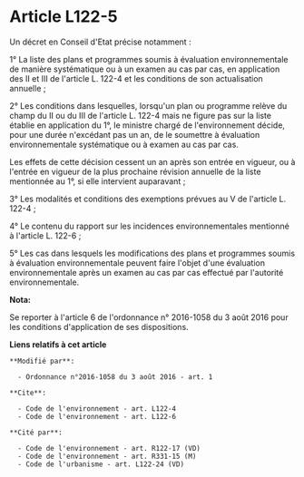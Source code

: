 # Article L122-5

Un décret en Conseil d'Etat précise notamment : 

1° La liste des plans et programmes soumis à évaluation environnementale de manière systématique ou à un examen au cas par
cas, en application des II et III de l'article L. 122-4 et les conditions de son actualisation annuelle ; 

2° Les conditions dans lesquelles, lorsqu'un plan ou programme relève du champ du II ou du III de l'article L. 122-4 mais ne
figure pas sur la liste établie en application du 1°, le ministre chargé de l'environnement décide, pour une durée n'excédant
pas un an, de le soumettre à évaluation environnementale systématique ou à examen au cas par cas. 

Les effets de cette décision cessent un an après son entrée en vigueur, ou à l'entrée en vigueur de la plus prochaine
révision annuelle de la liste mentionnée au 1°, si elle intervient auparavant ; 

3° Les modalités et conditions des exemptions prévues au V de l'article L. 122-4 ; 

4° Le contenu du rapport sur les incidences environnementales mentionné à l'article L. 122-6 ; 

5° Les cas dans lesquels les modifications des plans et programmes soumis à évaluation environnementale peuvent faire l'objet
d'une évaluation environnementale après un examen au cas par cas effectué par l'autorité environnementale.

**Nota:**

Se reporter à l'article 6 de l'ordonnance n° 2016-1058 du 3 août 2016 pour les conditions d'application de ses dispositions.

**Liens relatifs à cet article**

	**Modifié par**:

	  - Ordonnance n°2016-1058 du 3 août 2016 - art. 1

	**Cite**:

	  - Code de l'environnement - art. L122-4
	  - Code de l'environnement - art. L122-6

	**Cité par**:

	  - Code de l'environnement - art. R122-17 (VD)
	  - Code de l'environnement - art. R331-15 (M)
	  - Code de l'urbanisme - art. L122-24 (VD)
